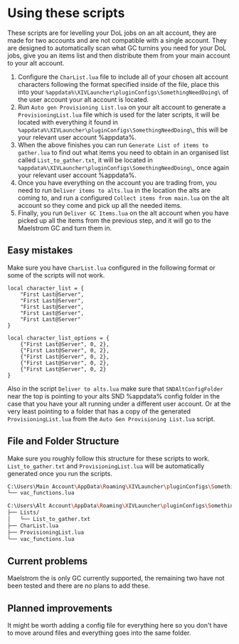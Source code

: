 # Using these scripts
These scripts are for levelling your DoL jobs on an alt account, they are made for two accounts and are not compatible with a single account.
They are designed to automatically scan what GC turnins you need for your DoL jobs, give you an items list and then distribute them from your main account to your alt account.
1. Configure the `CharList.lua` file to include all of your chosen alt account characters following the format specified inside of the file, place this into your `%appdata%\XIVLauncher\pluginConfigs\SomethingNeedDoing\` of the user account your alt account is located.
2. Run `Auto gen Provisioning List.lua` on your alt account to generate a `ProvisioningList.lua` file which is used for the later scripts, it will be located with everything it found in `%appdata%\XIVLauncher\pluginConfigs\SomethingNeedDoing\`, this will be your relevant user account %appdata%.
3. When the above finishes you can run `Generate List of items to gather.lua` to find out what items you need to obtain in an organised list called `List_to_gather.txt`, it will be located in `%appdata%\XIVLauncher\pluginConfigs\SomethingNeedDoing\`, once again your relevant user account %appdata%.
4. Once you have everything on the account you are trading from, you need to run `Deliver items to alts.lua` in the location the alts are coming to, and run a configured `Collect items from main.lua` on the alt account so they come and pick up all the needed items.
5. Finally, you run `Deliver GC Items.lua` on the alt account when you have picked up all the items from the previous step, and it will go to the Maelstrom GC and turn them in.

## Easy mistakes
Make sure you have `CharList.lua` configured in the following format or some of the scripts will not work.
```
local character_list = {
    "First Last@Server",
    "First Last@Server",
    "First Last@Server",
    "First Last@Server",
    "First Last@Server"
}

local character_list_options = {
    {"First Last@Server", 0, 2},
    {"First Last@Server", 0, 2},
    {"First Last@Server", 0, 2},
    {"First Last@Server", 0, 2},
    {"First Last@Server", 0, 2}
}
```

Also in the script `Deliver to alts.lua` make sure that `SNDAltConfigFolder` near the top is pointing to your alts SND %appdata% config folder in the case that you have your alt running under a different user account.
Or at the very least pointing to a folder that has a copy of the generated `ProvisioningList.lua` from the `Auto Gen Provisioning List.lua` script.

## File and Folder Structure
Make sure you roughly follow this structure for these scripts to work.
`List_to_gather.txt` and `ProvisioningList.lua` will be automatically generated once you run the scripts.
```bash
C:\Users\Main Account\AppData\Roaming\XIVLauncher\pluginConfigs\SomethingNeedDoing\/
└── vac_functions.lua

C:\Users\Alt Account\AppData\Roaming\XIVLauncher\pluginConfigs\SomethingNeedDoing\/
├── Lists/
│   └── List_to_gather.txt
├── CharList.lua
├── ProvisioningList.lua
└── vac_functions.lua
```

## Current problems
Maelstrom the is only GC currently supported, the remaining two have not been tested and there are no plans to add these.

## Planned improvements
It might be worth adding a config file for everything here so you don't have to move around files and everything goes into the same folder.
